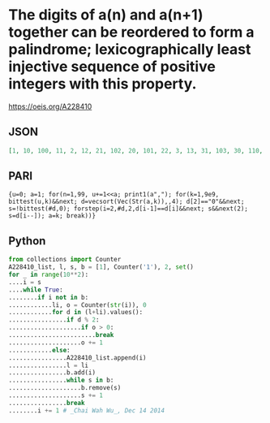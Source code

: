 # The digits of a\(n\) and a\(n\+1\) together can be reordered to form a palindrome; lexicographically least injective sequence of positive integers with this property\.
https://oeis.org/A228410
## JSON
```JSON
[1, 10, 100, 11, 2, 12, 21, 102, 20, 101, 22, 3, 13, 31, 103, 30, 110, 33, 4, 14, 41, 104, 40, 114, 24, 42, 112, 23, 32, 113, 34, 43, 131, 35, 5, 15, 51, 105, 50, 115, 25, 52, 121, 26, 6, 16, 61, 106, 60, 116, 36, 63, 136, 163, 316, 361, 613, 631, 1003, 111, 17, 7, 27, 72, 117, 37, 73, 137, 71, 107]
```
## PARI
```PARI
{u=0; a=1; for(n=1,99, u+=1<<a; print1(a","); for(k=1,9e9, bittest(u,k)&&next; d=vecsort(Vec(Str(a,k)),,4); d[2]=="0"&&next; s=!bittest(#d,0); forstep(i=2,#d,2,d[i-1]==d[i]&&next; s&&next(2); s=d[i--]); a=k; break))}
```
## Python
```Python
from collections import Counter
A228410_list, l, s, b = [1], Counter('1'), 2, set()
for _ in range(10**2):
....i = s
....while True:
........if i not in b:
............li, o = Counter(str(i)), 0
............for d in (l+li).values():
................if d % 2:
....................if o > 0:
........................break
....................o += 1
............else:
................A228410_list.append(i)
................l = li
................b.add(i)
................while s in b:
....................b.remove(s)
....................s += 1
................break
........i += 1 # _Chai Wah Wu_, Dec 14 2014
```
